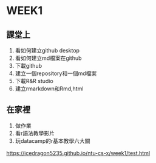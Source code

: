# WEEK1
## 課堂上
1. 看如何建立github desktop<br />
2. 看如何建立md檔案在github<br />
3. 下載github<br />
4. 建立一個repository和一個md檔案<br />
5. 下載R&R studio
6. 建立rmarkdown和Rmd,html
## 在家裡
1. 做作業
2. 看r語法教學影片
3. 玩datacamp的r基本教學六大關


https://icedragon5235.github.io/ntu-cs-x/week1/test.html
